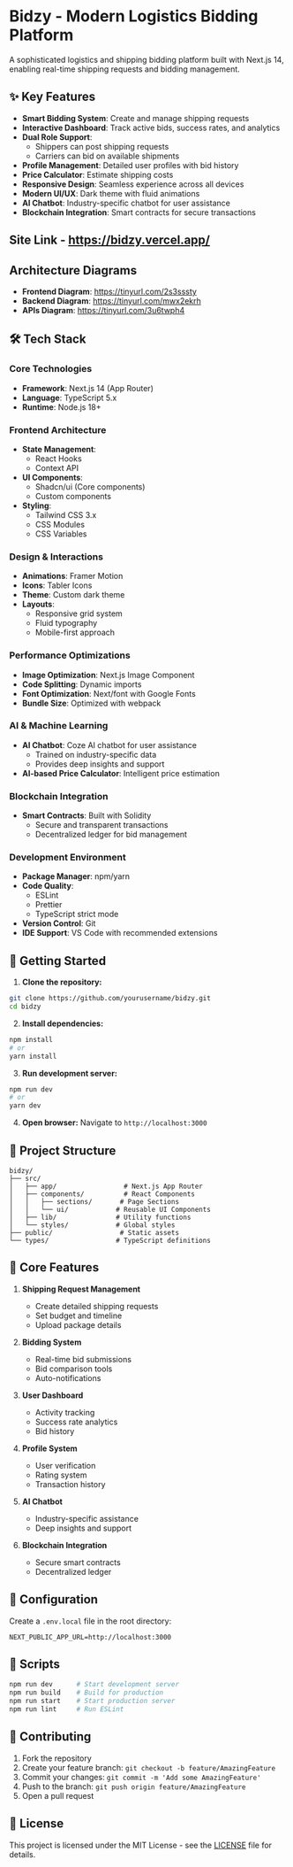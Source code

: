 # Bidzy - Modern Logistics Bidding Platform

A sophisticated logistics and shipping bidding platform built with Next.js 14, enabling real-time shipping requests and bidding management.

## ✨ Key Features

- **Smart Bidding System**: Create and manage shipping requests
- **Interactive Dashboard**: Track active bids, success rates, and analytics
- **Dual Role Support**: 
  - Shippers can post shipping requests
  - Carriers can bid on available shipments
- **Profile Management**: Detailed user profiles with bid history
- **Price Calculator**: Estimate shipping costs
- **Responsive Design**: Seamless experience across all devices
- **Modern UI/UX**: Dark theme with fluid animations
- **AI Chatbot**: Industry-specific chatbot for user assistance
- **Blockchain Integration**: Smart contracts for secure transactions

## Site Link - https://bidzy.vercel.app/

## Architecture Diagrams

- **Frontend Diagram**: https://tinyurl.com/2s3sssty
- **Backend Diagram**: https://tinyurl.com/mwx2ekrh
- **APIs Diagram**: https://tinyurl.com/3u6twph4

## 🛠️ Tech Stack

### Core Technologies
- **Framework**: Next.js 14 (App Router)
- **Language**: TypeScript 5.x
- **Runtime**: Node.js 18+

### Frontend Architecture
- **State Management**: 
  - React Hooks
  - Context API
- **UI Components**:
  - Shadcn/ui (Core components)
  - Custom components
- **Styling**: 
  - Tailwind CSS 3.x
  - CSS Modules
  - CSS Variables

### Design & Interactions
- **Animations**: Framer Motion
- **Icons**: Tabler Icons
- **Theme**: Custom dark theme
- **Layouts**:
  - Responsive grid system
  - Fluid typography
  - Mobile-first approach

### Performance Optimizations
- **Image Optimization**: Next.js Image Component
- **Code Splitting**: Dynamic imports
- **Font Optimization**: Next/font with Google Fonts
- **Bundle Size**: Optimized with webpack

### AI & Machine Learning
- **AI Chatbot**: Coze AI chatbot for user assistance
  - Trained on industry-specific data
  - Provides deep insights and support
- **AI-based Price Calculator**: Intelligent price estimation

### Blockchain Integration
- **Smart Contracts**: Built with Solidity
  - Secure and transparent transactions
  - Decentralized ledger for bid management

### Development Environment
- **Package Manager**: npm/yarn
- **Code Quality**:
  - ESLint
  - Prettier
  - TypeScript strict mode
- **Version Control**: Git
- **IDE Support**: VS Code with recommended extensions

## 🚀 Getting Started

1. **Clone the repository:**
```bash
git clone https://github.com/yourusername/bidzy.git
cd bidzy
```

2. **Install dependencies:**
```bash
npm install
# or
yarn install
```

3. **Run development server:**
```bash
npm run dev
# or
yarn dev
```

4. **Open browser:**
Navigate to `http://localhost:3000`

## 📁 Project Structure

```plaintext
bidzy/
├── src/
│   ├── app/                 # Next.js App Router
│   ├── components/          # React Components
│   │   ├── sections/       # Page Sections
│   │   └── ui/            # Reusable UI Components
│   ├── lib/               # Utility functions
│   └── styles/            # Global styles
├── public/                 # Static assets
└── types/                 # TypeScript definitions
```

## 🎯 Core Features

1. **Shipping Request Management**
   - Create detailed shipping requests
   - Set budget and timeline
   - Upload package details

2. **Bidding System**
   - Real-time bid submissions
   - Bid comparison tools
   - Auto-notifications

3. **User Dashboard**
   - Activity tracking
   - Success rate analytics
   - Bid history

4. **Profile System**
   - User verification
   - Rating system
   - Transaction history

5. **AI Chatbot**
   - Industry-specific assistance
   - Deep insights and support

6. **Blockchain Integration**
   - Secure smart contracts
   - Decentralized ledger

## 🔧 Configuration

Create a `.env.local` file in the root directory:

```env
NEXT_PUBLIC_APP_URL=http://localhost:3000
```

## 📝 Scripts

```bash
npm run dev      # Start development server
npm run build    # Build for production
npm run start    # Start production server
npm run lint     # Run ESLint
```

## 🤝 Contributing  

1. Fork the repository
2. Create your feature branch: `git checkout -b feature/AmazingFeature`
3. Commit your changes: `git commit -m 'Add some AmazingFeature'`
4. Push to the branch: `git push origin feature/AmazingFeature`
5. Open a pull request

## 📄 License

This project is licensed under the MIT License - see the [LICENSE](LICENSE) file for details.
